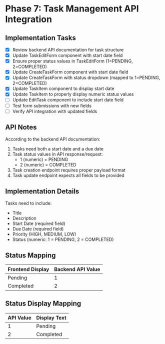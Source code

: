 # Phase 7: Task Management API Integration

## Implementation Tasks

- [x] Review backend API documentation for task structure
- [x] Update TaskEditForm component with start date field
- [x] Ensure proper status values in TaskEditForm (1=PENDING, 2=COMPLETED)
- [x] Update CreateTaskForm component with start date field
- [x] Update CreateTaskForm with status dropdown (mapped to 1=PENDING, 2=COMPLETED)
- [x] Update TaskItem component to display start date
- [x] Update TaskItem to properly display numeric status values
- [ ] Update EditTask component to include start date field
- [ ] Test form submissions with new fields
- [ ] Verify API integration with updated fields

## API Notes

According to the backend API documentation:

1. Tasks need both a start date and a due date
2. Task status values in API response/request:
   - 1 (numeric) = PENDING 
   - 2 (numeric) = COMPLETED
3. Task creation endpoint requires proper payload format
4. Task update endpoint expects all fields to be provided

## Implementation Details

Tasks need to include:
- Title
- Description
- Start Date (required field)
- Due Date (required field)
- Priority (HIGH, MEDIUM, LOW)
- Status (numeric: 1 = PENDING, 2 = COMPLETED)

## Status Mapping

Frontend Display | Backend API Value
----------------|------------------
Pending         | 1
Completed       | 2

## Status Display Mapping

API Value | Display Text
----------|-------------
1 | Pending
2 | Completed

